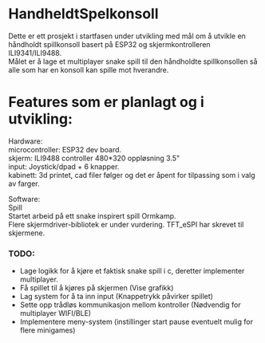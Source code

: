 # HandheldtSpelkonsoll
  
Dette er ett prosjekt i startfasen under utvikling med mål om å utvikle en håndholdt spillkonsoll basert på ESP32 og skjermkontrolleren ILI9341/ILI9488.  
Målet er å lage et multiplayer snake spill til den håndholdte spillkonsollen så alle som har en konsoll kan spille mot hverandre.  
  
  
# Features som er planlagt og i utvikling:  
Hardware:  
microcontroller: ESP32 dev board.  
skjerm: ILI9488 controller 480*320 oppløsning 3.5"  
input: Joystick/dpad + 6 knapper.  
kabinett: 3d printet, cad filer følger og det er åpent for tilpassing som i valg av farger.

Software:  
Spill  
Startet arbeid på ett snake inspirert spill Ormkamp.  
Flere skjermdriver-bibliotek er under vurdering. TFT_eSPI har skrevet til skjermene.  


### TODO:
* Lage logikk for å kjøre et faktisk snake spill i c, deretter implementer multiplayer.
* Få spillet til å kjøres på skjermen (Vise grafikk)
* Lag system for å ta inn input (Knappetrykk påvirker spillet)
* Sette opp trådløs kommunikasjon mellom kontroller (Nødvendig for multiplayer WIFI/BLE)
* Implementere meny-system (instillinger start pause eventuelt mulig for flere minigames)
